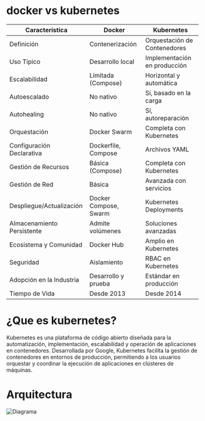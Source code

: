 # docker vs kubernetes

| Característica            | Docker              | Kubernetes                |
|---------------------------|---------------------|---------------------------|
| Definición                | Contenerización     | Orquestación de Contenedores|
| Uso Típico                | Desarrollo local    | Implementación en producción|
| Escalabilidad             | Limitada (Compose)  | Horizontal y automática    |
| Autoescalado              | No nativo           | Sí, basado en la carga     |
| Autohealing               | No nativo           | Sí, autoreparación        |
| Orquestación              | Docker Swarm        | Completa con Kubernetes   |
| Configuración Declarativa | Dockerfile, Compose | Archivos YAML             |
| Gestión de Recursos       | Básica (Compose)     | Completa con Kubernetes   |
| Gestión de Red            | Básica               | Avanzada con servicios    |
| Despliegue/Actualización  | Docker Compose, Swarm| Kubernetes Deployments    |
| Almacenamiento Persistente| Admite volúmenes     | Soluciones avanzadas      |
| Ecosistema y Comunidad     | Docker Hub           | Amplio en Kubernetes       |
| Seguridad                 | Aislamiento          | RBAC en Kubernetes        |
| Adopción en la Industria  | Desarrollo y prueba  | Estándar en producción    |
| Tiempo de Vida            | Desde 2013           | Desde 2014                |


# ¿Que es kubernetes?

Kubernetes es una plataforma de código abierto diseñada para la automatización, implementación, escalabilidad y operación de aplicaciones en contenedores. Desarrollada por Google, Kubernetes facilita la gestión de contenedores en entornos de producción, permitiendo a los usuarios orquestar y coordinar la ejecución de aplicaciones en clústeres de máquinas.

# Arquitectura

![Diagrama]()
